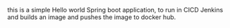 this is a simple Hello world Spring boot application, to run in CICD Jenkins and builds an image and pushes the image to docker hub.
